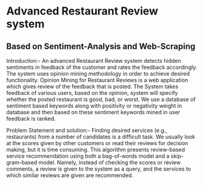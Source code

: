 # Advanced Restaurant Review system 
## Based on Sentiment-Analysis and Web-Scraping
Introduction:- An advanced Restaurant Review system detects hidden sentiments in feedback of the customer and rates the feedback 
accordingly. The system uses opinion mining methodology in order to achieve desired functionality. Opinion Mining for Restaurant Reviews is
a web application which gives review of the feedback that is posted. The System takes feedback of various users, based on the opinion,
system will specify whether the posted restaurant is good, bad, or worst. We use a database of sentiment based keywords along with 
positivity or negativity weight in database and then based on these sentiment keywords mined in user feedback is ranked.

Problem Statement and solution:-
Finding desired services (e.g., restaurants) from a number of candidates is a difficult task. We usually look at the scores given by other
customers or read their reviews for decision making, but it is time consuming. This algorithm presents review-based service recommendation
using both a bag-of-words model and a skip-gram-based model. Namely, instead of checking the scores or review comments, a review is given
to the system as a query, and the services to which similar reviews are given are recommended.

